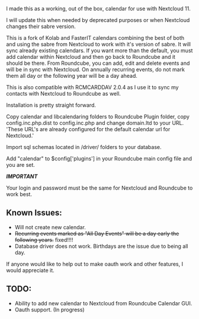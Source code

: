 I made this as a working, out of the box, calendar for use with Nextcloud 11.

I will update this when needed by deprecated purposes or when Nextcloud changes their sabre version.

This is a fork of Kolab and FasterIT calendars combining the best of both and using the sabre from Nextcloud to work with it's version of sabre. It will sync already existing calendars. If you want more than the default, you must add calendar within Nextcloud
and then go back to Roundcube and it should be there. From Roundcube, you can add, edit and delete events and will be in sync
with Nextcloud. On annually recurring events, do not mark them all day or the following year will be a day ahead.

This is also compatible with RCMCARDDAV 2.0.4 as I use it to sync my contacts with Nextcloud to Roundcube as well.

Installation is pretty straight forward.

Copy calendar and libcalendaring folders to Roundcube Plugin folder, copy config.inc.php.dist to config.inc.php and change domain.ltd to your URL. 'These URL's are already configured for the default calendar url for Nextcloud.'

Import sql schemas located in /driver/ folders to your database.

Add "calendar" to $config['plugins'] in your Roundcube main config file and you are set.

***IMPORTANT***

Your login and password must be the same for Nextcloud and Roundcube to work best.

Known Issues:
-------
* Will not create new calendar.
* ~~Recurring events marked as "All Day Events" will be a day early the following years.~~ fixed!!!!
* Database driver does not work. Birthdays are the issue due to being all day.

If anyone would like to help out to make oauth work and other features, I would appreciate it.

TODO:
-------
* Ability to add new calendar to Nextcloud from Roundcube Calendar GUI.
* Oauth support. (In progress)
